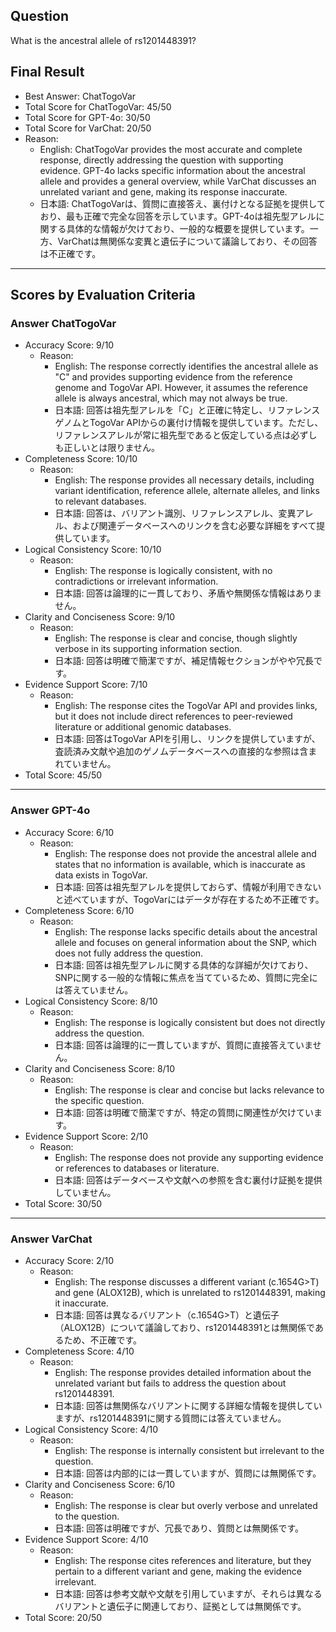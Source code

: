 ## Question

What is the ancestral allele of rs1201448391?

## Final Result

- Best Answer: ChatTogoVar
- Total Score for ChatTogoVar: 45/50
- Total Score for GPT-4o: 30/50
- Total Score for VarChat: 20/50
- Reason:
  - English: ChatTogoVar provides the most accurate and complete response, directly addressing the question with supporting evidence. GPT-4o lacks specific information about the ancestral allele and provides a general overview, while VarChat discusses an unrelated variant and gene, making its response inaccurate.
  - 日本語: ChatTogoVarは、質問に直接答え、裏付けとなる証拠を提供しており、最も正確で完全な回答を示しています。GPT-4oは祖先型アレルに関する具体的な情報が欠けており、一般的な概要を提供しています。一方、VarChatは無関係な変異と遺伝子について議論しており、その回答は不正確です。

---

## Scores by Evaluation Criteria

### Answer ChatTogoVar
- Accuracy Score: 9/10
  - Reason: 
    - English: The response correctly identifies the ancestral allele as "C" and provides supporting evidence from the reference genome and TogoVar API. However, it assumes the reference allele is always ancestral, which may not always be true.
    - 日本語: 回答は祖先型アレルを「C」と正確に特定し、リファレンスゲノムとTogoVar APIからの裏付け情報を提供しています。ただし、リファレンスアレルが常に祖先型であると仮定している点は必ずしも正しいとは限りません。
- Completeness Score: 10/10
  - Reason: 
    - English: The response provides all necessary details, including variant identification, reference allele, alternate alleles, and links to relevant databases.
    - 日本語: 回答は、バリアント識別、リファレンスアレル、変異アレル、および関連データベースへのリンクを含む必要な詳細をすべて提供しています。
- Logical Consistency Score: 10/10
  - Reason: 
    - English: The response is logically consistent, with no contradictions or irrelevant information.
    - 日本語: 回答は論理的に一貫しており、矛盾や無関係な情報はありません。
- Clarity and Conciseness Score: 9/10
  - Reason: 
    - English: The response is clear and concise, though slightly verbose in its supporting information section.
    - 日本語: 回答は明確で簡潔ですが、補足情報セクションがやや冗長です。
- Evidence Support Score: 7/10
  - Reason: 
    - English: The response cites the TogoVar API and provides links, but it does not include direct references to peer-reviewed literature or additional genomic databases.
    - 日本語: 回答はTogoVar APIを引用し、リンクを提供していますが、査読済み文献や追加のゲノムデータベースへの直接的な参照は含まれていません。
- Total Score: 45/50

---

### Answer GPT-4o
- Accuracy Score: 6/10
  - Reason: 
    - English: The response does not provide the ancestral allele and states that no information is available, which is inaccurate as data exists in TogoVar.
    - 日本語: 回答は祖先型アレルを提供しておらず、情報が利用できないと述べていますが、TogoVarにはデータが存在するため不正確です。
- Completeness Score: 6/10
  - Reason: 
    - English: The response lacks specific details about the ancestral allele and focuses on general information about the SNP, which does not fully address the question.
    - 日本語: 回答は祖先型アレルに関する具体的な詳細が欠けており、SNPに関する一般的な情報に焦点を当てているため、質問に完全には答えていません。
- Logical Consistency Score: 8/10
  - Reason: 
    - English: The response is logically consistent but does not directly address the question.
    - 日本語: 回答は論理的に一貫していますが、質問に直接答えていません。
- Clarity and Conciseness Score: 8/10
  - Reason: 
    - English: The response is clear and concise but lacks relevance to the specific question.
    - 日本語: 回答は明確で簡潔ですが、特定の質問に関連性が欠けています。
- Evidence Support Score: 2/10
  - Reason: 
    - English: The response does not provide any supporting evidence or references to databases or literature.
    - 日本語: 回答はデータベースや文献への参照を含む裏付け証拠を提供していません。
- Total Score: 30/50

---

### Answer VarChat
- Accuracy Score: 2/10
  - Reason: 
    - English: The response discusses a different variant (c.1654G>T) and gene (ALOX12B), which is unrelated to rs1201448391, making it inaccurate.
    - 日本語: 回答は異なるバリアント（c.1654G>T）と遺伝子（ALOX12B）について議論しており、rs1201448391とは無関係であるため、不正確です。
- Completeness Score: 4/10
  - Reason: 
    - English: The response provides detailed information about the unrelated variant but fails to address the question about rs1201448391.
    - 日本語: 回答は無関係なバリアントに関する詳細な情報を提供していますが、rs1201448391に関する質問には答えていません。
- Logical Consistency Score: 4/10
  - Reason: 
    - English: The response is internally consistent but irrelevant to the question.
    - 日本語: 回答は内部的には一貫していますが、質問には無関係です。
- Clarity and Conciseness Score: 6/10
  - Reason: 
    - English: The response is clear but overly verbose and unrelated to the question.
    - 日本語: 回答は明確ですが、冗長であり、質問とは無関係です。
- Evidence Support Score: 4/10
  - Reason: 
    - English: The response cites references and literature, but they pertain to a different variant and gene, making the evidence irrelevant.
    - 日本語: 回答は参考文献や文献を引用していますが、それらは異なるバリアントと遺伝子に関連しており、証拠としては無関係です。
- Total Score: 20/50